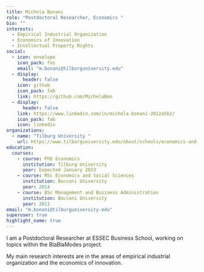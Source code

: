 ```yaml
---
title: Michela Bonani
role: "Postdoctoral Researcher, Economics "
bio: ""
interests:
  - Empirical Industrial Organization
  - Economics of Innovation
  - Intellectual Property Rights 
social:
  - icon: envelope
    icon_pack: fas
    email: "m.bonani@tilburguniversity.edu"
  - display:
      header: false
    icon: github
    icon_pack: fab
    link: https://github.com/MichelaBon
  - display:
      header: false
    link: https://www.linkedin.com/in/michela-bonani-2012a5b2/
    icon_pack: fab
    icon: linkedin
organizations:
  - name: "Tilburg University "
    url: https://www.tilburguniversity.edu/about/schools/economics-and-management
education:
  courses:
    - course: PhD Economics 
      institution: Tilburg University
      year: Expected January 2023  
    - course: MSc Economics and Social Sciences
      institution: Bocconi University
      year: 2014
    - course: BSc Management and Business Administration
      institution: Bocconi University
      year: 2011
email: "m.bonani@tilburguniversity.edu"
superuser: true
highlight_name: true
---
```


I am a Postdoctoral Researcher at ESSEC Business School, working on topics within the BlaBlaModes project.

My main research interests are in the areas of empirical industrial organization and the economics of innovation. 
